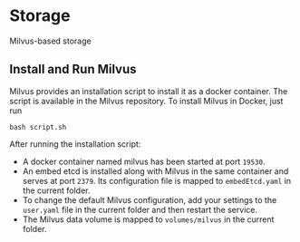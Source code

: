 # Storage
Milvus-based storage

## Install and Run Milvus
Milvus provides an installation script to install it as a docker container. The script is available in the Milvus repository. To install Milvus in Docker, just run
```
bash script.sh
```

After running the installation script:

- A docker container named milvus has been started at port `19530`.
- An embed etcd is installed along with Milvus in the same container and serves at port `2379`. Its configuration file is mapped to `embedEtcd.yaml` in the current folder.
- To change the default Milvus configuration, add your settings to the `user.yaml` file in the current folder and then restart the service.
- The Milvus data volume is mapped to `volumes/milvus` in the current folder.